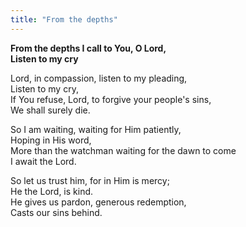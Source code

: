 ```yaml
---
title: "From the depths"
---
```


**From the depths I call to You, O Lord,   
Listen to my cry**

Lord, in compassion, listen to my pleading,   
Listen to my cry,   
If You refuse, Lord, to forgive your people's sins,   
We shall surely die.

So I am waiting, waiting for Him patiently,   
Hoping in His word,   
More than the watchman waiting for the dawn to come   
I await the Lord.

So let us trust him, for in Him is mercy;   
He the Lord, is kind.   
He gives us pardon, generous redemption,   
Casts our sins behind.